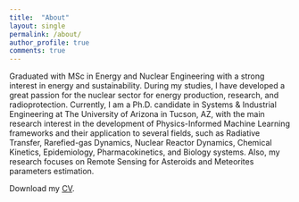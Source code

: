 ```yaml
---
title:  "About"
layout: single
permalink: /about/
author_profile: true
comments: true
---
```


Graduated with MSc in Energy and Nuclear Engineering with a strong interest in energy and sustainability. During my studies, I have developed a great passion for the nuclear sector for energy production, research, and radioprotection.
Currently, I am a Ph.D. candidate in Systems & Industrial Engineering at The University of Arizona in Tucson, AZ, with the main research interest in the development of Physics-Informed Machine Learning frameworks and their application to several fields, such as Radiative Transfer, Rarefied-gas Dynamics, Nuclear Reactor Dynamics, Chemical Kinetics, Epidemiology, Pharmacokinetics, and Biology systems. 
Also, my research focuses on Remote Sensing for Asteroids and Meteorites parameters estimation.

<i class="fa-solid fa-download"></i> Download my <a href="https://github.com/mariodeflorio/mariodeflorio.github.io/blob/master/_files/CV_DeFlorio.pdf">CV</a>.
